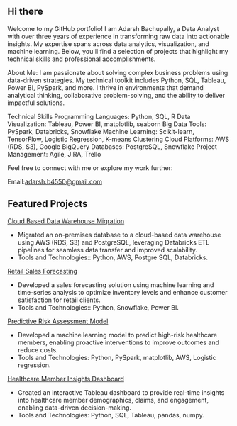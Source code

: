 ## Hi there 
Welcome to my GitHub portfolio! I am Adarsh Bachupally, a Data Analyst with over three years of experience in transforming raw data into actionable insights. My expertise spans across data analytics, visualization, and machine learning. Below, you'll find a selection of projects that highlight my technical skills and professional accomplishments.

About Me: I am passionate about solving complex business problems using data-driven strategies. My technical toolkit includes Python, SQL, Tableau, Power BI, PySpark, and more. I thrive in environments that demand analytical thinking, collaborative problem-solving, and the ability to deliver impactful solutions.

Technical Skills Programming Languages: Python, SQL, R Data Visualization: Tableau, Power BI, matplotlib, seaborn Big Data Tools: PySpark, Databricks, Snowflake Machine Learning: Scikit-learn, TensorFlow, Logistic Regression, K-means Clustering Cloud Platforms: AWS (RDS, S3), Google BigQuery Databases: PostgreSQL, Snowflake Project Management: Agile, JIRA, Trello

Feel free to connect with me or explore my work further:

Email:adarsh.b4550@gmail.com

## Featured Projects

[Cloud Based Data Warehouse Migration](https://github.com/Adarsh0823/Cloud-Based-Data-Warehouse-Migration)
- Migrated an on-premises database to a cloud-based data warehouse using AWS (RDS, S3) and PostgreSQL, leveraging Databricks ETL pipelines for seamless data transfer and improved scalability.
- Tools and Technologies:: Python, AWS, Postgre SQL, Databricks.

[Retail Sales Forecasting](https://github.com/Adarsh0823/Retail-Sales-Forecasting)
- Developed a sales forecasting solution using machine learning and time-series analysis to optimize inventory levels and enhance customer satisfaction for retail clients.
- Tools and Technologies:: Python, Snowflake, Power BI.

[Predictive Risk Assessment Model](https://github.com/Adarsh0823/Predictive-Risk-Assessment-Model)
- Developed a machine learning model to predict high-risk healthcare members, enabling proactive interventions to improve outcomes and reduce costs.
- Tools and Technologies: Python, PySpark, matplotlib, AWS, Logistic regression.

[Healthcare Member Insights Dashboard](https://github.com/Adarsh0823/Healthcare-Member-Insights-Dashboard)
- Created an interactive Tableau dashboard to provide real-time insights into healthcare member demographics, claims, and engagement, enabling data-driven decision-making.
- Tools and Technologies: Python, SQL, Tableau, pandas, numpy.



